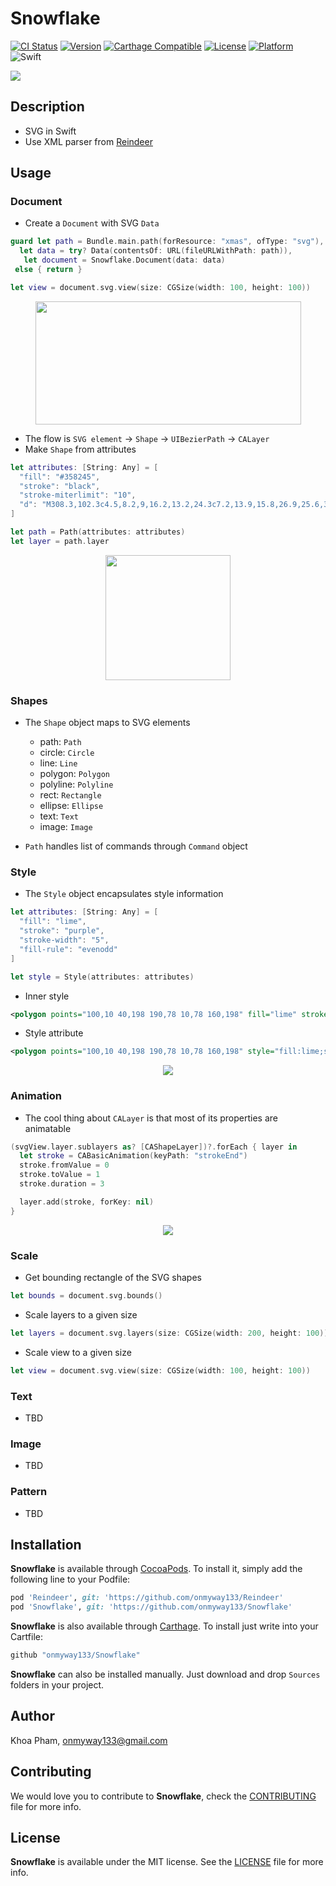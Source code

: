 # Snowflake

[![CI Status](http://img.shields.io/travis/onmyway133/Snowflake.svg?style=flat)](https://travis-ci.org/onmyway133/Snowflake)
[![Version](https://img.shields.io/cocoapods/v/Snowflake.svg?style=flat)](http://cocoadocs.org/docsets/Snowflake)
[![Carthage Compatible](https://img.shields.io/badge/Carthage-compatible-4BC51D.svg?style=flat)](https://github.com/Carthage/Carthage)
[![License](https://img.shields.io/cocoapods/l/Snowflake.svg?style=flat)](http://cocoadocs.org/docsets/Snowflake)
[![Platform](https://img.shields.io/cocoapods/p/Snowflake.svg?style=flat)](http://cocoadocs.org/docsets/Snowflake)
![Swift](https://img.shields.io/badge/%20in-swift%203.0-orange.svg)

![](Screenshots/Banner.png)

## Description

- SVG in Swift
- Use XML parser from [Reindeer](https://github.com/onmyway133/Reindeer)

## Usage

### Document

- Create a `Document` with SVG `Data`

```swift
guard let path = Bundle.main.path(forResource: "xmas", ofType: "svg"),
  let data = try? Data(contentsOf: URL(fileURLWithPath: path)),
   let document = Snowflake.Document(data: data)
 else { return }

let view = document.svg.view(size: CGSize(width: 100, height: 100))
```

<div align = "center">
<img src="Screenshots/xmas.png" width="425" height="197" />
<br>
</div>

- The flow is `SVG element` -> `Shape` -> `UIBezierPath` -> `CALayer`
- Make `Shape` from attributes

```swift
let attributes: [String: Any] = [
  "fill": "#358245",
  "stroke": "black",
  "stroke-miterlimit": "10",
  "d": "M308.3,102.3c4.5,8.2,9,16.2,13.2,24.3c7.2,13.9,15.8,26.9,25.6,39c10.1,12.4,21.5,23.6,33.6,34.1c2.5,2.1,5.2,3.9,8.1,6c-5.1,3.5-11.2,3.8-17,4.2c-11.9,0.9-23.7,1.5-36.4,2.3c22.7,46.7,59.7,74.6,109.7,88.1c-4.2,3.8-7.7,7.4-11.7,10.4c-11.3,8.6-24.4,13.7-38,17.4c-10.1,2.8-20.3,5-31.3,7.7c3.2,5,5.8,10.2,9.5,14.7c6.9,8.5,14.1,16.9,21.7,24.7c12.5,12.9,27.3,23,43.2,31c17.5,8.8,35.5,16.7,53.8,25.2c-3.4,3.1-6.9,7.1-11.2,10.1c-17,12.1-36.1,19.4-56.4,23.8c-8.7,1.9-17.3,3.7-27.5,5.8c5,4.7,9,9.2,13.7,12.6c13.2,9.4,26.4,19,40.4,27.1c11.8,6.9,24.6,12.1,37.3,17.4c10.4,4.3,21.1,7.7,31.7,11.5c1.1,0.4,2.3,0.5,4.4,0.9c-2.1,2.6-3.5,5.3-5.7,7c-6.7,5.3-13.2,10.8-20.5,15.1c-14.8,8.7-30.5,15.6-47.5,19.2c-17.8,3.8-35.6,3.1-53.3-0.8c-18.1-3.9-35.4-10.3-52.6-16.8c-5.7-2.2-11.7-3.7-17.5-5.8c-2.8-1-3.9,0.1-4.2,2.7c-1.1,11.3,2.7,22.1,15.6,22.4c2,0.1,3.9,0.6,5.9,0.7c6,0.3,8.7,3.1,7.7,9.1c-2,12.5-4.4,25-6.6,37.6c-2.6,14.6-5.1,29.2-7.6,43.8c-0.3,2-1.1,2.9-3.3,2.9c-17.2-0.1-34.4,0-51.6-0.1c-2.2,0-4.4-0.5-7-0.7c-1.2-6.4-2.4-12.8-3.5-19.2c-3.5-20.7-7-41.3-10.5-62c-1.8-10.5-1-9.6,8.8-11.5c4.4-0.8,9.1-1.5,13.1-3.5c5.8-2.9,8.8-15.1,6.1-21.1c-1-2.3-2.4-1.9-4.1-1.3c-10.5,3.9-21.1,7.8-31.6,11.8c-20.4,7.7-41.2,12.9-63.3,13.6c-26.3,0.8-49.9-6.4-72.4-18.8c-11.1-6.2-21.7-13.3-32.3-20.6c47.5-18,93.7-37,131.4-73.8c-35.8-5.2-68-17.1-97.8-38.3c5.2-2.4,9.3-4.5,13.6-6.1c26.2-9.7,50.5-23,72.6-40c17.5-13.4,32.1-29.6,43.7-48.5c0.3-0.4,0.4-0.9,0.6-1.5c-13.9-4-27.8-7.4-41.3-12.1c-13.5-4.7-26.3-11-37.1-22.2c4.8-2.1,9.1-4.3,13.5-6c19.2-7.5,36.9-17.5,52.4-31.2c15.1-13.4,27.5-29.1,38.1-46.2c0.7-1.1,1.3-2.3,1.9-3.5c0.5-1.2,1-2.4,1.5-3.9c-17.9-2.9-36.2,1.7-54.4-4.8c18.9-13.7,34.9-28.9,47.3-47.3C285.1,140.7,296.2,121.7,308.3,102.3z"
]

let path = Path(attributes: attributes)
let layer = path.layer
```

<div align = "center">
<img src="Screenshots/tree.png" height="200" width="200" />
<br>
</div>

### Shapes

- The `Shape` object maps to SVG elements
	- path: `Path`
	- circle: `Circle`
	- line: `Line`
	- polygon: `Polygon`
	- polyline: `Polyline`
	- rect: `Rectangle`
	- ellipse: `Ellipse`
	- text: `Text`
	- image: `Image`

- `Path` handles list of commands through `Command` object

### Style

- The `Style` object encapsulates style information

```swift
let attributes: [String: Any] = [
  "fill": "lime",
  "stroke": "purple",
  "stroke-width": "5",
  "fill-rule": "evenodd"
]

let style = Style(attributes: attributes)
```

- Inner style

```xml
<polygon points="100,10 40,198 190,78 10,78 160,198" fill="lime" stroke="purple" stroke-width="5" fill-rule="evenodd" />
```

- Style attribute

```xml
<polygon points="100,10 40,198 190,78 10,78 160,198" style="fill:lime;stroke:purple;stroke-width:5;fill-rule:evenodd;" />
```

<div align = "center">
<img src="Screenshots/style.png" />
<br>
</div>

### Animation

- The cool thing about `CALayer` is that most of its properties are animatable

```swift
(svgView.layer.sublayers as? [CAShapeLayer])?.forEach { layer in
  let stroke = CABasicAnimation(keyPath: "strokeEnd")
  stroke.fromValue = 0
  stroke.toValue = 1
  stroke.duration = 3

  layer.add(stroke, forKey: nil)
}
```

<div align = "center">
<img src="Screenshots/animation.gif" />
<br>
</div>

### Scale

- Get bounding rectangle of the SVG shapes

```swift
let bounds = document.svg.bounds()
```

- Scale layers to a given size

```swift
let layers = document.svg.layers(size: CGSize(width: 200, height: 100))
```

- Scale view to a given size

```swift
let view = document.svg.view(size: CGSize(width: 100, height: 100))
```

### Text

- TBD

### Image

- TBD

### Pattern

- TBD

## Installation

**Snowflake** is available through [CocoaPods](http://cocoapods.org). To install
it, simply add the following line to your Podfile:

```ruby
pod 'Reindeer', git: 'https://github.com/onmyway133/Reindeer'
pod 'Snowflake', git: 'https://github.com/onmyway133/Snowflake'
```

**Snowflake** is also available through [Carthage](https://github.com/Carthage/Carthage).
To install just write into your Cartfile:

```ruby
github "onmyway133/Snowflake"
```

**Snowflake** can also be installed manually. Just download and drop `Sources` folders in your project.

## Author

Khoa Pham, onmyway133@gmail.com

## Contributing

We would love you to contribute to **Snowflake**, check the [CONTRIBUTING](https://github.com/onmyway133/Snowflake/blob/master/CONTRIBUTING.md) file for more info.

## License

**Snowflake** is available under the MIT license. See the [LICENSE](https://github.com/onmyway133/Snowflake/blob/master/LICENSE.md) file for more info.
